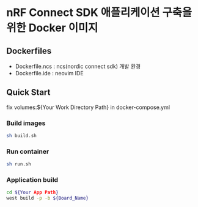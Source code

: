 # nRF Connect SDK 애플리케이션 구축을 위한 Docker 이미지

## Dockerfiles
- Dockerfile.ncs : ncs(nordic connect sdk) 개발 환경
- Dockerfile.ide : neovim IDE

## Quick Start

fix volumes:${Your Work Directory Path} in docker-compose.yml


### Build images

```bash
sh build.sh
```

### Run container

```bash
sh run.sh
```

### Application build

```bash
cd ${Your App Path}
west build -p -b ${Board_Name}
```
